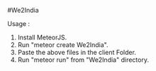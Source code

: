 #We2India

Usage : 

1. Install MeteorJS.
2. Run "meteor create We2India".
3. Paste the above files in the client Folder.
4. Run "meteor run" from "We2India" directory.

